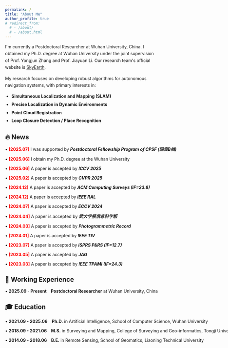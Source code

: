 ```yaml
---
permalink: /
title: "About Me"
author_profile: true
# redirect_from: 
  # - /about/
  # - /about.html
---
```

<div class="about-intro" style="max-width: 1000px; margin: 0; line-height: 1.6;">
  <p style="margin-bottom: 1em;">
    I'm currently a Postdoctoral Researcher at Wuhan University, China. I obtained my Ph.D. degree at Wuhan University under the joint supervision of Prof. Yongjun Zhang and Prof. Jiayuan Li. Our research team's official website is <a href="https://skyearth.org/">SkyEarth</a>.
  </p>
  <p style="margin-bottom: 1em;">
    My research focuses on developing robust algorithms for autonomous navigation systems, with primary interests in:
  </p>
  <ul style="margin-top: 0.5em; padding-left: 1.5em;">
    <li style="margin-bottom: 0.3em;"><strong>Simultaneous Localization and Mapping (SLAM)</strong></li>
    <li style="margin-bottom: 0.3em;"><strong>Precise Localization in Dynamic Environments</strong></li>
    <li style="margin-bottom: 0.3em;"><strong>Point Cloud Registration</strong></li>
    <li><strong>Loop Closure Detection / Place Recognition</strong></li>
  </ul>
</div>


## 🔥 News
<p style="white-space: nowrap; margin-bottom: 0.3em;">
  • <strong><span style="color: red; font-weight: bold;">[2025.07]</span></strong>  I was supported by <strong><em>Postdoctoral Fellowship Program of CPSF (国资B档)</em></strong> </p>

<p style="white-space: nowrap; margin-bottom: 0.3em;">
  • <strong><span style="color: red; font-weight: bold;">[2025.06]</span></strong> I obtain my Ph.D. degree at the Wuhan University</p> 

<p style="white-space: nowrap; margin-bottom: 0.3em;">   
 • <strong><span style="color: red; font-weight: bold;">[2025.06]</span></strong> A paper is accepted by <strong><em>ICCV 2025</em></strong> 
</p> 

<p style="white-space: nowrap; margin-bottom: 0.3em;">   
  • <strong><span style="color: red; font-weight: bold;">[2025.02]</span></strong> A paper is accepted by <strong><em>CVPR 2025</em></strong> 
</p> 

<p style="white-space: nowrap; margin-bottom: 0.3em;">   
  • <strong><span style="color: red; font-weight: bold;">[2024.12]</span></strong> A paper is accepted by <strong><em>ACM Computing Surveys (IF=23.8)</em></strong> </p> 

<p style="white-space: nowrap; margin-bottom: 0.3em;">   
  • <strong><span style="color: red; font-weight: bold;">[2024.12]</span></strong> A paper is accepted by <strong><em>IEEE RAL</em></strong> </p> 

<p style="white-space: nowrap; margin-bottom: 0.3em;">   
  • <strong><span style="color: red; font-weight: bold;">[2024.07]</span></strong> A paper is accepted by <strong><em>ECCV 2024</em></strong> </p> 

<p style="white-space: nowrap; margin-bottom: 0.3em;">   
  • <strong><span style="color: red; font-weight: bold;">[2024.04]</span></strong> A paper is accepted by <strong><em>武大学报信息科学版</em></strong> </p> 

<p style="white-space: nowrap; margin-bottom: 0.3em;">  
  • <strong><span style="color: red; font-weight: bold;">[2024.03]</span></strong> A paper is accepted by <strong><em>Photogrammetric Record</em></strong> </p> 

<p style="white-space: nowrap; margin-bottom: 0.3em;">   • <strong><span style="color: red; font-weight: bold;">[2024.01]</span></strong> A paper is accepted by <strong><em>IEEE TIV</em></strong> </p> 

<p style="white-space: nowrap; margin-bottom: 0.3em;">   
  • <strong><span style="color: red; font-weight: bold;">[2023.07]</span></strong> A paper is accepted by <strong><em>ISPRS P&RS (IF=12.7)</em></strong> </p> 

<p style="white-space: nowrap; margin-bottom: 0.3em;">   
  • <strong><span style="color: red; font-weight: bold;">[2023.05]</span></strong> A paper is accepted by <strong><em>JAG</em></strong> </p> 

<p style="white-space: nowrap; margin-bottom: 0.3em;">   
  • <strong><span style="color: red; font-weight: bold;">[2023.03]</span></strong> A paper is accepted by <strong><em>IEEE TPAMI (IF=24.3)</em></strong></p>

## 💼 Working Experience
<p style="white-space: nowrap; margin-bottom: 0.5em;">
  • <strong>2025.09 - Present</strong> <strong>Postdoctoral Researcher</strong> at Wuhan University, China</p> 

## 🎓 Education
<p style="white-space: nowrap; margin-bottom: 0.5em;">
  • <strong>2021.09 - 2025.06</strong> <strong>Ph.D.</strong> in Artificial Intelligence, School of Computer Science, Wuhan University</p> 

<p style="white-space: nowrap; margin-bottom: 0.5em;">
  • <strong>2018.09 - 2021.06</strong> <strong>M.S.</strong> in Surveying and Mapping, College of Surveying and Geo-informatics, Tongji University</p> 

<p style="white-space: nowrap; margin-bottom: 0.5em;">
  • <strong>2014.09 - 2018.06</strong> <strong>B.E.</strong> in Remote Sensing, School of Geomatics, Liaoning Technical University</p>